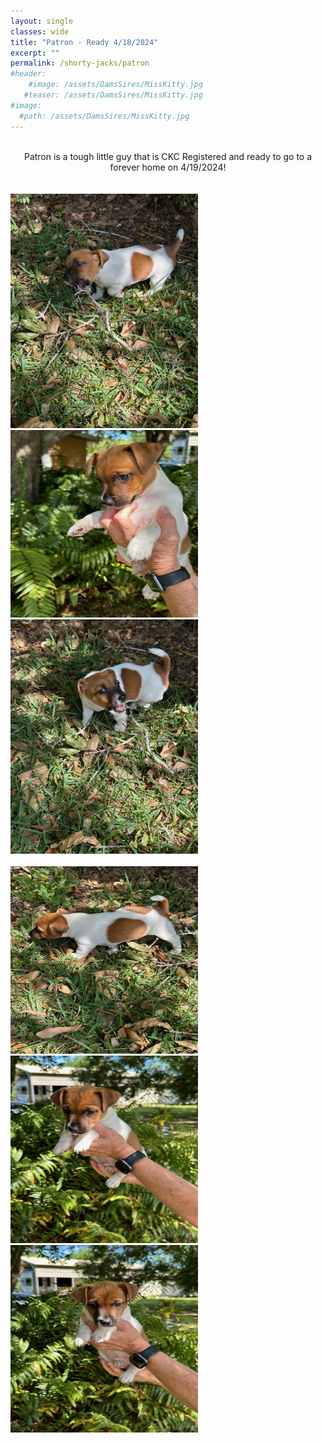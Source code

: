 ```yaml
---
layout: single
classes: wide
title: "Patron - Ready 4/18/2024"
excerpt: ""
permalink: /shorty-jacks/patron
#header: 
    #image: /assets/DamsSires/MissKitty.jpg
   #teaser: /assets/DamsSires/MissKitty.jpg
#image:
  #path: /assets/DamsSires/MissKitty.jpg
---
```

  <br>
 <center>Patron is a tough little guy that is CKC Registered and ready to go to a forever home on 4/19/2024!</center>
 <br> 

<br>
 <img src="/assets/Litter1/Patron 1.jpg" alt="Ace1" style="width:300px;height:375px;">
  <img src="/assets/Litter1/Patron 5.jpg" alt="Ace1" style="width:300px;height:300px;">
 <img src="/assets/Litter1/Patron 2.jpg" alt="Ace1" style="width:300px;height:375px;">
 <br>
 <br>

 <img src="/assets/Litter1/Patron 3.jpg" alt="Ace1" style="width:300px;height:300px;">
 <img src="/assets/Litter1/Patron 6.jpg" alt="Ace1" style="width:300px;height:300px;">
 <img src="/assets/Litter1/Patron 7.jpg" alt="Ace1" style="width:300px;height:300px;">